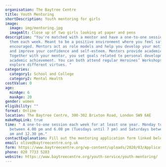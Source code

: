 ```yaml
---
organisation: The Baytree Centre
title: Youth Mentoring
shortDescription: Youth mentoring for girls
image:
  image: img/mentoring.jpg
  imageAlt: Close up of two girls looking at paper and pens
description: "You're matched with a mentor and have a one-to-one session with
  them each week. Meant to be a positive environment where you feel safe and
  encouraged. Mentors act as role models and help you develop your motivation
  and improve your confidence and self-esteem. Mentors provide academic support.
  Together with your mentor, you set goals related to personal development and
  academic achievement. You can both attend regular Heroines’ Workshops which
  explore different virtues. "
categories:
  category1: School and College
  category2: Mental Health
costValue: 0
age:
  minAge: 6
  maxAge: 20
gender: women
eligibility: ""
format: Online
location: The Baytree Centre, 300-302 Brixton Road, London SW9 6AE
makeMapLink: true
time: " A one-to-one session each week for at least one year. Monday to Thursday
  between 4.00 pm and 6.00 pm (Tuesdays until 7 pm) and Saturdays between 10.00
  am and 12.30 pm."
contactExplanation: Fill out the mentoring application form linked below.
email: olive@baytreecentre.org.uk
form: https://www.baytreecentre.org/wp-content/uploads/2020/03/Application-form-for-Youth-Mentoring-2.pdf
phone: 020 7733 5283
website: https://www.baytreecentre.org/youth-service/youth-mentoring/
---
```

